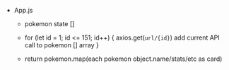 

* App.js
    * pokemon state []
    
    * for (let id = 1; id <= 151; id++) {
        axios.get(`url/{id}`)
        add current API call to pokemon [] array
    }

    * return pokemon.map(each pokemon object.name/stats/etc as card)